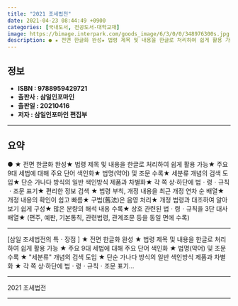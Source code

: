 ```yaml
---
title: "2021 조세법전"
date: 2021-04-23 08:44:49 +0900
categories: [국내도서, 전공도서-대학교재]
image: https://bimage.interpark.com/goods_image/6/3/0/0/348976300s.jpg
description: ● ★ 전면 한글화 완성★ 법령 제목 및 내용을 한글로 처리하여 쉽게 활용 가능★ 주요 9대 세법에 대해 주요 단어 색인화★ 법명(약어) 및 조문 수록★ 세분류 개념의 검색 도입★ 단순 가나다 방식의 일반 색인방식 제품과 차별화★ 각 쪽 상·하단에 법ㆍ령ㆍ규칙ㆍ조문 표기★ 편리한 정보
---
```


## **정보**

- **ISBN : 9788959429721**
- **출판사 : 삼일인포마인**
- **출판일 : 20210416**
- **저자 : 삼일인포마인 편집부**

------



## **요약**

●  ★ 전면 한글화 완성★ 법령 제목 및 내용을 한글로 처리하여 쉽게 활용 가능★ 주요 9대 세법에 대해 주요 단어 색인화★ 법명(약어) 및 조문 수록★ 세분류 개념의 검색 도입★ 단순 가나다 방식의 일반 색인방식 제품과 차별화★ 각 쪽 상·하단에 법ㆍ령ㆍ규칙ㆍ조문 표기★ 편리한 정보 검색 ★ 법령 부칙, 개정 내용을 최근 개정 연차 순 배열★ 개정 내용의 확인이 쉽고 빠름★ 구법(舊法)은 음영 처리★ 개정 법령과 대조하여 알아보기 쉽게 구성★ 많은 분량의 해석 내용 수록★ 상호 관련된 법ㆍ령ㆍ규칙을 3단 대사 배열★ (편주, 예판, 기본통칙, 관련법령, 관계조문 등을 동일 면에 수록)

------

[삼일 조세법전의 특ㆍ장점 ]
★ 전면 한글화 완성
★ 법령 제목 및 내용을 한글로 처리하여 쉽게 활용 가능
★ 주요 9대 세법에 대해 주요 단어 색인화
★ 법명(약어) 및 조문 수록
★ &quot;세분류&quot; 개념의 검색 도입
★ 단순 가나다 방식의 일반 색인방식 제품과 차별화
★ 각 쪽 상·하단에 법ㆍ령ㆍ규칙ㆍ조문 표기... 

------


2021 조세법전 

------


